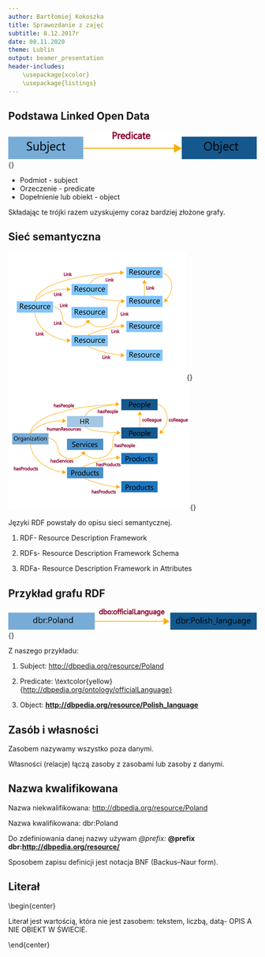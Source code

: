 ```yaml
---
author: Bartłomiej Kokoszka
title: Sprawozdanie z zajęć 
subtitle: 8.12.2017r
date: 08.11.2020
theme: Lublin
output: beamer_presentation
header-includes: 
    \usepackage{xcolor}
    \usepackage{listings}
---
```




## Podstawa Linked Open Data

![](pics/obrazek1.png){}

* Podmiot - subject
* Orzeczenie - predicate
* Dopełnienie lub obiekt - object

Składając te trójki razem uzyskujemy coraz bardziej złożone grafy.

<!---  Zajęcia zaczęliśmy od powtórzenia czym jest URI, IRI. URI- Uniform Resource Identifier- służy do identyfikacji zasobów w sieci. IRI- Internationalized Resource Identifier- również identyfikuje zasoby, ale uwzględnia jeszcze inne znaki niż te w alfabecie łacińskim. Podstawą Open linked data są trójelementowe grafy składające się z: 
●Podmiot - subject; 
●Orzeczenie - predicate; 
●Dopełnienie lub obiekt - object. 
Składając te trójki razem uzyskujemy coraz bardziej złożone grafy  -->


## Sieć semantyczna

![](pics/obrazek2.png){} ![](pics/obrazek3.png){}

Języki RDF powstały do opisu sieci semantycznej.

1. RDF- Resource Description Framework

2. RDFs- Resource Description Framework Schema

3. RDFa- Resource Description Framework in Attributes

<!--- RDF- Resource Description Framework- jest środowiskiem(wzorcem języków) dla wyrażania informacji o zasobach, opracowana przez W3C. Zasobem może być wszystko np. dokumenty, ludzie, przedmioty fizyczne, pojęcia abstrakcyjne. RDF jest przeznaczony dla aplikacji, które przetwarzają informacje w Internecie. RDF jest wspólnym środowiskiem pomiędzy komputerami, w którym można wymieniać informacje w taki sposób, że jej wymiana nie prowadzi do utraty sensu.  -->



## Przykład grafu RDF

![](pics/obrazek4.png){}

Z naszego przykładu:

1. Subject: http://dbpedia.org/resource/Poland

2. Predicate: \textcolor{yellow}{http://dbpedia.org/ontology/officialLanguage}

3. Object: **http://dbpedia.org/resource/Polish_language**

<!--- URI odnoszą się do konkretnej rzeczy, przedmiotu, relacji w świecie.
Trójki stwierdzają pewne fakty w świecie, łączą za pomocą relacji podmioty z danymi lub innymi podmiotami.  -->



## Zasób i własności

Zasobem nazywamy wszystko poza danymi.



Własności (relacje) łączą zasoby z zasobami lub zasoby z danymi.



## Nazwa kwalifikowana

Nazwa niekwalifikowana: http://dbpedia.org/resource/Poland

Nazwa kwalifikowana: dbr:Poland

Do zdefiniowania danej nazwy używam *@prefix:* 
**@prefix dbr:http://dbpedia.org/resource/**

Sposobem zapisu definicji jest notacja BNF (Backus–Naur form).



<!---  Nazwa niekwalifikowana: http://dbpedia.org/resource/Poland
Nazwa kwalifikowana: dbr:Poland
Do zdefiniowania danej nazwy używam @prefix: @prefix dbr:http://dbpedia.org/resource/
Sposobem zapisu definicji jest notacja BNF (Backus--Naur form).
Definicje składają się ze słów, które definiujemy, aż dojdziemy do znaków, których można użyć. -->



## Literał

\begin{center}

Literał jest wartością, która nie jest zasobem: tekstem, liczbą, datą- 
 OPIS A NIE OBIEKT W ŚWIECIE.

\end{center}